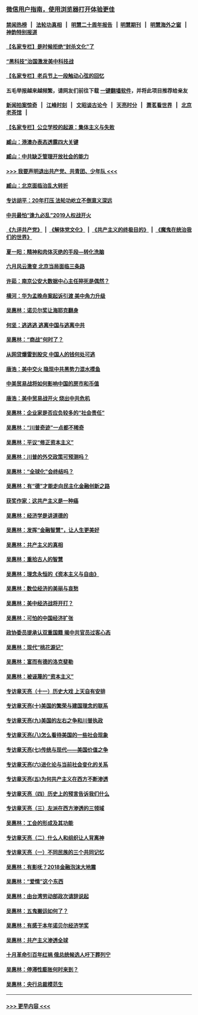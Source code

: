 ### [微信用户指南，使用浏览器打开体验更佳](https://github.com/gfw-breaker/banned-news1/blob/master/indexes/wechat-guide.md?t=0)
#### [禁闻热榜](热点新闻.md?t=0)  &nbsp;&nbsp;|&nbsp;&nbsp; [法轮功真相](https://github.com/gfw-breaker/truth/blob/master/README.md?t=0) &nbsp;&nbsp;|&nbsp;&nbsp; [明慧二十周年报告](https://github.com/gfw-breaker/mh-reports/blob/master/README.md?t=0) &nbsp;&nbsp;|&nbsp;&nbsp;[明慧期刊](https://github.com/gfw-breaker/mh-qikan) &nbsp;&nbsp;|&nbsp;&nbsp; [明慧海外之窗](https://github.com/gfw-breaker/mh-news/blob/master/README.md?t=0) &nbsp;&nbsp;|&nbsp;&nbsp; [神韵特别报道](https://github.com/gfw-breaker/mh-news/blob/master/shenyun.md?t=0)
#### [【名家专栏】是时候拒绝“封杀文化”了](../pages/nsc423/n11814093.md?t=02151244) 
#### [“黑科技”治国激发美中科技战](../pages/nsc423/n11638056.md?t=02151244) 
#### [【名家专栏】老兵节上一段触动心弦的回忆](../pages/nsc423/n11646016.md?t=02151244) 
#### 五毛举报越来越频繁，请网友们前往下载 [一键翻墙软件](https://github.com/gfw-breaker/ssr-accounts)，并将此项目推荐给亲友
#### [新闻拍案惊奇](https://github.com/gfw-breaker/banned-news1/blob/master/pages/link4.md) &nbsp;&nbsp;|&nbsp;&nbsp; [江峰时刻](https://github.com/gfw-breaker/banned-news1/blob/master/pages/link4.md) &nbsp;&nbsp;|&nbsp;&nbsp; [文昭谈古论今](https://github.com/gfw-breaker/banned-news1/blob/master/pages/link4.md) &nbsp;&nbsp;|&nbsp;&nbsp; [天亮时分](https://github.com/gfw-breaker/banned-news1/blob/master/pages/link4.md) &nbsp;&nbsp;|&nbsp;&nbsp; [萧茗看世界](https://github.com/gfw-breaker/banned-news1/blob/master/pages/link4.md) &nbsp;&nbsp;|&nbsp;&nbsp; [北京老茶馆](https://github.com/gfw-breaker/banned-news1/blob/master/pages/link4.md) &nbsp;&nbsp;|&nbsp;&nbsp; 
#### [【名家专栏】公立学校的起源：集体主义与失败](../pages/nsc423/n11601833.md?t=02151244) 
#### [臧山：港澳办表态透露四大关键](../pages/nsc423/n11421628.md?t=02151244) 
#### [臧山：中共缺乏管理开放社会的能力](../pages/nsc423/n11407457.md?t=02151244) 
#### [>>> 我要声明退出共产党、共青团、少年队 <<<](https://github.com/begood0513/goodnews/blob/master/quit/letter.md) 
#### [臧山：北京面临治乱大转折](../pages/nsc423/n11406895.md?t=02151244) 
#### [专访胡平：20年打压 法轮功屹立不倒意义深远](../pages/nsc423/n11398800.md?t=02151244) 
#### [中共最怕“逢九必乱”2019人权战开火](../pages/nsc423/n11385248.md?t=02151244) 
#### [《九评共产党》](https://github.com/begood0513/9ping.md/blob/master/README.md) &nbsp;|&nbsp; [《解体党文化》](../../../../jtdwh.md/blob/master/README.md)  &nbsp;|&nbsp; [《共产主义的终极目的》](../../../../gczydzjmd.md/blob/master/README.md) &nbsp;|&nbsp; [《魔鬼在统治我们的世界》](../../../../mgztzwmdsj.md/blob/master/README.md) 
#### [夏一阳：精神和肉体灭绝的手段—转化洗脑](../pages/nsc423/n11368250.md?t=02151244) 
#### [六月风云激变 北京当局面临三条路](../pages/nsc423/n11313668.md?t=02151244) 
#### [许茹：南京公安大数据中心主任猝死是偶然？](../pages/nsc423/n11064744.md?t=02151244) 
#### [横河：华为孟晚舟案起诉引渡 美中角力升级](../pages/nsc423/n11027230.md?t=02151244) 
#### [吴惠林：诺贝尔奖让海耶克翻身](../pages/nsc423/n10890049.md?t=02151244) 
#### [何坚：逃逃逃 逃离中国与逃离中共](../pages/nsc423/n10592891.md?t=02151244) 
#### [吴惠林：“商战”何时了？](../pages/nsc423/n10573558.md?t=02151244) 
#### [从网贷爆雷到股灾 中国人的钱何处可逃](../pages/nsc423/n10572800.md?t=02151244) 
#### [唐浩：美中交火 隐现中共黑势力混水摸鱼](../pages/nsc423/n10544040.md?t=02151244) 
#### [中美贸易战将如何影响中国的房市和币值](../pages/nsc423/n10543697.md?t=02151244) 
#### [唐浩：美中贸易战开火 烧出中共危机](../pages/nsc423/n10540126.md?t=02151244) 
#### [吴惠林：企业家是否应负较多的“社会责任”](../pages/nsc423/n10535022.md?t=02151244) 
#### [吴惠林：“川普奇迹”一点都不稀奇](../pages/nsc423/n10512808.md?t=02151244) 
#### [吴惠林：平议“修正资本主义”](../pages/nsc423/n10495724.md?t=02151244) 
#### [吴惠林：川普的外交政策可预测吗？](../pages/nsc423/n10462387.md?t=02151244) 
#### [吴惠林：“全球化”会终结吗？](../pages/nsc423/n10452838.md?t=02151244) 
#### [吴惠林：有“德”才能走向民主化金融创新之路](../pages/nsc423/n10432292.md?t=02151244) 
#### [获奖作家：这共产主义是一种癌](../pages/nsc423/n10431541.md?t=02151244) 
#### [吴惠林：经济学是讲道德的](../pages/nsc423/n10398014.md?t=02151244) 
#### [吴惠林：发挥“金融智慧”，让人生更美好](../pages/nsc423/n10375019.md?t=02151244) 
#### [吴惠林：共产主义的真相](../pages/nsc423/n10351394.md?t=02151244) 
#### [吴惠林：重拾古人的智慧](../pages/nsc423/n10337691.md?t=02151244) 
#### [吴惠林：理念永恒的《资本主义与自由》](../pages/nsc423/n10316274.md?t=02151244) 
#### [吴惠林：数位经济的美丽与哀愁](../pages/nsc423/n10292946.md?t=02151244) 
#### [吴惠林：美中经济战将开打？](../pages/nsc423/n10258825.md?t=02151244) 
#### [吴惠林：可怕的中国经济扩张](../pages/nsc423/n10219147.md?t=02151244) 
#### [政协委员提承认双重国籍 揭中共官员过客心态](../pages/nsc423/n10208809.md?t=02151244) 
#### [吴惠林：现代“桃花源记”](../pages/nsc423/n10185234.md?t=02151244) 
#### [吴惠林：富而有德的洛克斐勒](../pages/nsc423/n10142264.md?t=02151244) 
#### [吴惠林：被诬蔑的“资本主义”](../pages/nsc423/n10124816.md?t=02151244) 
#### [专访章天亮（十一）历史大戏 上天自有安排](../pages/nsc423/n10094905.md?t=02151244) 
#### [专访章天亮(十)美国的繁荣与建国理念的联系](../pages/nsc423/n10094899.md?t=02151244) 
#### [专访章天亮(九)美国的左右之争和川普执政](../pages/nsc423/n10094889.md?t=02151244) 
#### [专访章天亮(八)怎么看待美国的一些社会现象](../pages/nsc423/n10094857.md?t=02151244) 
#### [专访章天亮(七)传统与现代——美国价值之争](../pages/nsc423/n10093140.md?t=02151244) 
#### [专访章天亮(六)进化论与当前社会变化的关系](../pages/nsc423/n10092036.md?t=02151244) 
#### [专访章天亮(五)为何共产主义在西方不断渗透](../pages/nsc423/n10083620.md?t=02151244) 
#### [专访章天亮（四）历史上的预言告诉我们什么](../pages/nsc423/n10083606.md?t=02151244) 
#### [专访章天亮（三）左派在西方渗透的三领域](../pages/nsc423/n10081115.md?t=02151244) 
#### [吴惠林：工会的形成及其功能](../pages/nsc423/n10080633.md?t=02151244) 
#### [专访章天亮（二）什么人和组织让人背离神](../pages/nsc423/n10076637.md?t=02151244) 
#### [专访章天亮（一）不同民族的三个共同记忆](../pages/nsc423/n10074188.md?t=02151244) 
#### [吴惠林：有影呒？2018金融泡沫大地震](../pages/nsc423/n10040534.md?t=02151244) 
#### [吴惠林：“爱情”这个东西](../pages/nsc423/n10019423.md?t=02151244) 
#### [吴惠林：由台湾劳动部政次请辞说起](../pages/nsc423/n9979679.md?t=02151244) 
#### [吴惠林：五鬼搬运如何了？](../pages/nsc423/n9925338.md?t=02151244) 
#### [吴惠林：有感于本年诺贝尔经济学奖](../pages/nsc423/n9871883.md?t=02151244) 
#### [吴惠林：共产主义渗透全球](../pages/nsc423/n9812748.md?t=02151244) 
#### [十月革命引百年红祸 俄总统候选人吁下葬列宁](../pages/nsc423/n9810182.md?t=02151244) 
#### [吴惠林：停滞性膨胀何时来到？](../pages/nsc423/n9764136.md?t=02151244) 
#### [吴惠林：央行总裁模范生](../pages/nsc423/n9728134.md?t=02151244) 

----
#### [ >>> 更早内容 <<< ](../indexes/nsc423-earlier.md)
